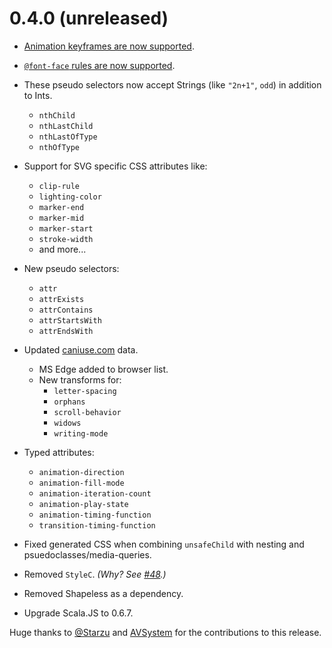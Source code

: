 # 0.4.0 (unreleased)

* [Animation keyframes are now supported](../features/keyframes.md).


* [`@font-face` rules are now supported](../features/font_faces.md).


* These pseudo selectors now accept Strings (like `"2n+1"`, `odd`) in addition to Ints.
  * `nthChild`
  * `nthLastChild`
  * `nthLastOfType`
  * `nthOfType`


* Support for SVG specific CSS attributes like:
  * `clip-rule`
  * `lighting-color`
  * `marker-end`
  * `marker-mid`
  * `marker-start`
  * `stroke-width`
  * and more...


* New pseudo selectors:
  * `attr`
  * `attrExists`
  * `attrContains`
  * `attrStartsWith`
  * `attrEndsWith`


* Updated [caniuse.com](http://caniuse.com/) data.
  * MS Edge added to browser list.
  * New transforms for:
    * `letter-spacing`
    * `orphans`
    * `scroll-behavior`
    * `widows`
    * `writing-mode`


* Typed attributes:
  * `animation-direction`
  * `animation-fill-mode`
  * `animation-iteration-count`
  * `animation-play-state`
  * `animation-timing-function`
  * `transition-timing-function`

* Fixed generated CSS when combining `unsafeChild` with nesting and psuedoclasses/media-queries.

* Removed `StyleC`. *(Why? See [#48](https://github.com/japgolly/scalacss/issues/48).)*

* Removed Shapeless as a dependency.

* Upgrade Scala.JS to 0.6.7.

Huge thanks to [@Starzu](https://github.com/Starzu) and [AVSystem](http://www.avsystem.com/) for the contributions to this release.
